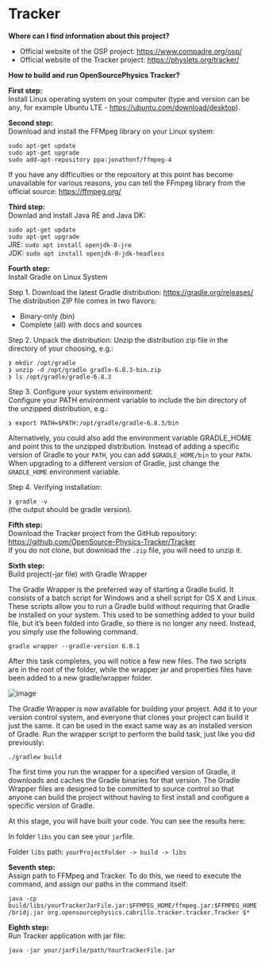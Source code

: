 # Tracker

<b>Where can I find information about this project?</b>

- Official website of the OSP project: https://www.compadre.org/osp/<br>
- Official website of the Tracker project: https://physlets.org/tracker/


<b>How to build and run OpenSourcePhysics Tracker?</b>

<b>First step:</b><br>
Install Linux operating system on your computer (type and version can be any, for example Ubuntu LTE - https://ubuntu.com/download/desktop).

<b>Second step:</b><br>
Download and install the FFMpeg library on your Linux system:

`sudo apt-get update`<br>
`sudo apt-get upgrade`<br>
`sudo add-apt-repository ppa:jonathonf/ffmpeg-4`<br>

If you have any difficulties or the repository at this point has become unavailable for various reasons, you can tell the FFmpeg library from the official source: https://ffmpeg.org/

<b>Third step:</b><br>
Downlad and install Java RE and Java DK:

`sudo apt-get update`<br>
`sudo apt-get upgrade`<br>
JRE:
`sudo apt install openjdk-8-jre`<br>
JDK:
`sudo apt install openjdk-8-jdk-headless`<br>

<b>Fourth step:</b><br>
Install Gradle on Linux System

Step 1. Download the latest Gradle distribution: https://gradle.org/releases/
The distribution ZIP file comes in two flavors:
- Binary-only (bin)
- Complete (all) with docs and sources

Step 2. Unpack the distribution:
Unzip the distribution zip file in the directory of your choosing, e.g.:<br>

`❯ mkdir /opt/gradle`<br>
`❯ unzip -d /opt/gradle gradle-6.8.3-bin.zip`<br>
`❯ ls /opt/gradle/gradle-6.8.3`<br>

Step 3. Configure your system environment:<br>
Configure your PATH environment variable to include the bin directory of the unzipped distribution, e.g.:<br>

`❯ export PATH=$PATH:/opt/gradle/gradle-6.8.3/bin`<br>

Alternatively, you could also add the environment variable GRADLE_HOME and point this to the unzipped distribution. Instead of adding a specific version of Gradle to your `PATH`, you can add `$GRADLE_HOME/bin` to your `PATH`. When upgrading to a different version of Gradle, just change the `GRADLE_HOME` environment variable.

Step 4. Verifying installation:<br>

`❯ gradle -v`<br>
(the output should be gradle version).<br>

<b>Fifth step:</b><br>
Download the Tracker project from the GitHub repository: https://github.com/OpenSource-Physics-Tracker/Tracker <br>
If you do not clone, but download the `.zip` file, you will need to unzip it. <br>

<b>Sixth step:</b><br>
Build project(-jar file) with Gradle Wrapper

The Gradle Wrapper is the preferred way of starting a Gradle build. It consists of a batch script for Windows and a shell script for OS X and Linux. These scripts allow you to run a Gradle build without requiring that Gradle be installed on your system. This used to be something added to your build file, but it’s been folded into Gradle, so there is no longer any need. Instead, you simply use the following command.<br>

`gradle wrapper --gradle-version 6.0.1`

After this task completes, you will notice a few new files. The two scripts are in the root of the folder, while the wrapper jar and properties files have been added to a new gradle/wrapper folder.<br>

![image](https://user-images.githubusercontent.com/49695119/113479123-c7ea6f80-9495-11eb-962f-6bebb749be9c.png)
            
The Gradle Wrapper is now available for building your project. Add it to your version control system, and everyone that clones your project can build it just the same. It can be used in the exact same way as an installed version of Gradle. Run the wrapper script to perform the build task, just like you did previously:<br>

`./gradlew build`<br>

The first time you run the wrapper for a specified version of Gradle, it downloads and caches the Gradle binaries for that version. The Gradle Wrapper files are designed to be committed to source control so that anyone can build the project without having to first install and configure a specific version of Gradle.<br>

At this stage, you will have built your code. You can see the results here:<br>

In folder `libs` you can see your `jar`file.<br>

Folder `libs` path: `yourProjectFolder -> build -> libs`<br>

<b>Seventh step:</b><br>
Assign path to FFMpeg and Tracker. To do this, we need to execute the command, and assign our paths in the command itself:<br>

`java -cp build/libs/yourTrackerJarFile.jar:$FFMPEG_HOME/ffmpeg.jar:$FFMPEG_HOME/bridj.jar org.opensourcephysics.cabrillo.tracker.tracker.Tracker $*`

<b>Eighth step:</b><br>
Run Tracker application with jar file:

`java -jar your/jarFile/path/YourTrackerFile.jar`
